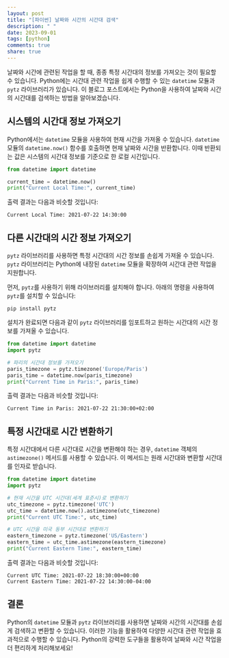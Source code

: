 ```yaml
---
layout: post
title: "[파이썬] 날짜와 시간의 시간대 검색"
description: " "
date: 2023-09-01
tags: [python]
comments: true
share: true
---
```


날짜와 시간에 관련된 작업을 할 때, 종종 특정 시간대의 정보를 가져오는 것이 필요할 수 있습니다. Python에는 시간대 관련 작업을 쉽게 수행할 수 있는 `datetime` 모듈과 `pytz` 라이브러리가 있습니다. 이 블로그 포스트에서는 Python을 사용하여 날짜와 시간의 시간대를 검색하는 방법을 알아보겠습니다.

## 시스템의 시간대 정보 가져오기

Python에서는 `datetime` 모듈을 사용하여 현재 시간을 가져올 수 있습니다. `datetime` 모듈의 `datetime.now()` 함수를 호출하면 현재 날짜와 시간을 반환합니다. 이때 반환되는 값은 시스템의 시간대 정보를 기준으로 한 로컬 시간입니다.

```python
from datetime import datetime

current_time = datetime.now()
print("Current Local Time:", current_time)
```

출력 결과는 다음과 비슷할 것입니다:

```
Current Local Time: 2021-07-22 14:30:00
```

## 다른 시간대의 시간 정보 가져오기

`pytz` 라이브러리를 사용하면 특정 시간대의 시간 정보를 손쉽게 가져올 수 있습니다. `pytz` 라이브러리는 Python에 내장된 `datetime` 모듈을 확장하여 시간대 관련 작업을 지원합니다.

먼저, `pytz`를 사용하기 위해 라이브러리를 설치해야 합니다. 아래의 명령을 사용하여 `pytz`를 설치할 수 있습니다:

```
pip install pytz
```

설치가 완료되면 다음과 같이 `pytz` 라이브러리를 임포트하고 원하는 시간대의 시간 정보를 가져올 수 있습니다.

```python
from datetime import datetime
import pytz

# 파리의 시간대 정보를 가져오기
paris_timezone = pytz.timezone('Europe/Paris')
paris_time = datetime.now(paris_timezone)
print("Current Time in Paris:", paris_time)
```

출력 결과는 다음과 비슷할 것입니다:

```
Current Time in Paris: 2021-07-22 21:30:00+02:00
```

## 특정 시간대로 시간 변환하기

특정 시간대에서 다른 시간대로 시간을 변환해야 하는 경우, `datetime` 객체의 `astimezone()` 메서드를 사용할 수 있습니다. 이 메서드는 원래 시간대와 변환할 시간대를 인자로 받습니다.

```python
from datetime import datetime
import pytz

# 현재 시간을 UTC 시간대(세계 표준시)로 변환하기
utc_timezone = pytz.timezone('UTC')
utc_time = datetime.now().astimezone(utc_timezone)
print("Current UTC Time:", utc_time)

# UTC 시간을 미국 동부 시간대로 변환하기
eastern_timezone = pytz.timezone('US/Eastern')
eastern_time = utc_time.astimezone(eastern_timezone)
print("Current Eastern Time:", eastern_time)
```

출력 결과는 다음과 비슷할 것입니다:

```
Current UTC Time: 2021-07-22 18:30:00+00:00
Current Eastern Time: 2021-07-22 14:30:00-04:00
```

## 결론

Python의 `datetime` 모듈과 `pytz` 라이브러리를 사용하면 날짜와 시간의 시간대를 손쉽게 검색하고 변환할 수 있습니다. 이러한 기능을 활용하여 다양한 시간대 관련 작업을 효과적으로 수행할 수 있습니다. Python의 강력한 도구들을 활용하여 날짜와 시간 작업을 더 편리하게 처리해보세요!

```